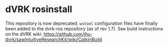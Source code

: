 dVRK rosinstall
================

This repository is now deprecated.  `wstool` configuration files have finally been added to the dvrk-ros repository (as of rev 1.7).   See build instructions on the dVRK wiki: https://github.com/jhu-dvrk/sawIntuitiveResearchKit/wiki/CatkinBuild
